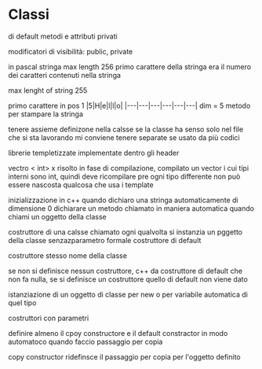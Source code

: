 # Classi

di default metodi e attributi privati

modificatori di visibilità: public, private

in pascal stringa max length 256 primo carattere della stringa era il numero dei caratteri contenuti nella stringa

max lenght of string 255

primo carattere in pos 1
|5|H|e|l|l|o|
|---|---|---|---|---|---|
dim = 5
metodo per stampare la stringa

tenere assieme definizone nella calsse se la classe ha senso solo nel file che si sta lavorando
mi conviene tenere separate se usato da più codici

librerie templetizzate implementate dentro gli header

vectro < int> x risolto in fase di compilazione, compilato un vector i cui tipi interni sono int, quindi deve ricompilare pre ogni tipo differente
non può essere nascosta qualcosa che usa i template

inizializzazione in c++ quando dichiaro una stringa automaticamente di dimensione 0
dichiarare un metodo chiamato in maniera automatica quando chiami un oggetto della classe

costruttore di una calsse chiamato ogni qualvolta si instanzia un pggetto della classe
senzazparametro formale costruttore di default

costruttore stesso nome della classe 

se non si definisce nessun costruttore, c++ da costruttore di default che non fa nulla, se si definisce un costruttore quello di default non viene dato

istanziazione di un oggetto di classe per new o per variabile automatica di quel tipo

costruttori con parametri

definire almeno il cpoy constructore e il default constractor
in modo automatoco quando faccio passaggio per copia 

copy constructor ridefinsce il passaggio per copia per l'oggetto definito

